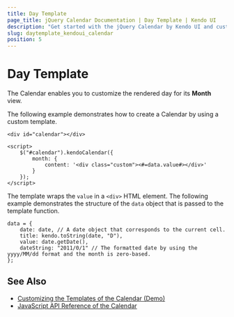 ```yaml
---
title: Day Template
page_title: jQuery Calendar Documentation | Day Template | Kendo UI
description: "Get started with the jQuery Calendar by Kendo UI and customize the rendered day for its Month view."
slug: daytemplate_kendoui_calendar
position: 5
---
```


# Day Template

The Calendar enables you to customize the rendered day for its **Month** view.

The following example demonstrates how to create a Calendar by using a custom template.

    <div id="calendar"></div>

    <script>
        $("#calendar").kendoCalendar({
            month: {
                content: '<div class="custom"><#=data.value#></div>'
            }
        });
    </script>

The template wraps the `value` in a `<div>` HTML element. The following example demonstrates the structure of the `data` object that is passed to the template function.

    data = {
        date: date, // A date object that corresponds to the current cell.
        title: kendo.toString(date, "D"),
        value: date.getDate(),
        dateString: "2011/0/1" // The formatted date by using the yyyy/MM/dd format and the month is zero-based.
    };

## See Also

* [Customizing the Templates of the Calendar (Demo)](https://demos.telerik.com/kendo-ui/calendar/template)
* [JavaScript API Reference of the Calendar](/api/javascript/ui/calendar)
